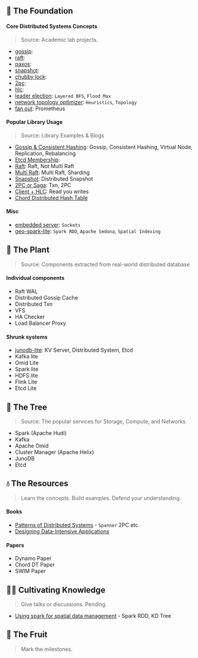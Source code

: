 ## 🌱 The Foundation

#### Core Distributed Systems Concepts
> Source: Academic lab projects.

- [gossip]():
- [raft]():
- [paxos]():
- [snapshot]():
- [chubby lock]():
- [2pc]():
- [hlc]():
- [leader election](https://github.com/dsorchard/distributed_leader_election): `Layered BFS`, `Flood Max`
- [network topology optimizer](https://github.com/dsorchard/network_topology_optimizer): `Heuristics`, `Topology`
- [fan out](): Prometheus 

#### Popular Library Usage
> Source: Library Examples & Blogs

- [Gossip & Consistent Hashing](https://github.com/dsorchard/dist_kv): Gossip, Consistent Hashing, Virtual Node, Replication, Rebalancing
- [Etcd Membership]():
- [Raft](https://github.com/dsorchard/raft_kv): Raft, Not Multi Raft
- [Multi Raft](): Multi Raft, Sharding
- [Snapshot](): Distributed Snapshot
- [2PC or Saga](): Txn, 2PC
- [Client + HLC](): Read you writes
- [Chord Distributed Hash Table]()

#### Misc
- [embedded server](https://github.com/dsorchard/tiny-embedded-server): `Sockets`
- [geo-spark-lite](https://github.com/dsorchard/spatial-spark-rdd): `Spark RDD`, `Apache Sedona`, `Spatial Indexing`

## 🌿 The Plant
> Source: Components extracted from real-world distributed database

#### Individual components
- Raft WAL
- Distributed Gossip Cache
- Distributed Txn
- VFS
- HA Checker
- Load Balancer Proxy

#### Shrunk systems
- [junodb-lite](https://github.com/dsorchard/junodb_lite): KV Server, Distributed System, Etcd
- Kafka lite
- Omid Lite
- Spark lite
- HDFS lite
- Flink Lite
- Etcd Lite

## 🌳 The Tree
> Source: The popular services for Storage, Compute, and Networks.

- Spark (Apache Hudi)
- Kafka
- Apache Omid
- Cluster Manager (Apache Helix)
- JunoDB
- Etcd

## 💧 The Resources
> Learn the concepts. Build examples. Defend your understanding.

#### Books
- [Patterns of Distributed Systems](https://martinfowler.com/articles/patterns-of-distributed-systems/) - `Spanner` 2PC etc.
- [Designing Data-Intensive Applications](https://a.co/d/hwmSC1o)

#### Papers
- Dynamo Paper
- Chord DT Paper
- SWIM Paper

## 👨‍🌾 Cultivating Knowledge
> Give talks or discussions. Pending.
- [Using spark for spatial data management](https://medium.com/sys-base/spatial-partitioned-rdd-using-kd-tree-in-spark-102e0b53564b) - Spark RDD, KD Tree


## 🥭 The Fruit
> Mark the milestones.
